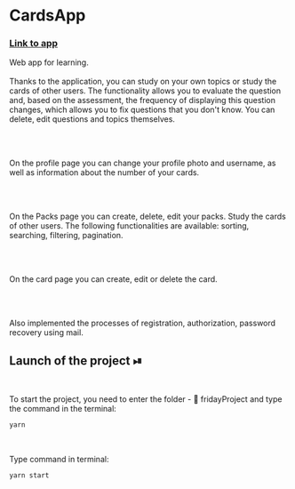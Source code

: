 
# CardsApp 

<a href="https://nastyaz23.github.io/fridayProject/">
  <div>
   <h3><a href="https://nastyaz23.github.io/fridayProject/">Link to app </a></h3>
  </div>
</a>

Web app for learning.
<br/>
<br/>
Thanks to the application, you can study on your own topics or study the cards of other users. The functionality allows you to evaluate the question and, based on the assessment, the frequency of displaying this question changes, which allows you to fix questions that you don't know. You can delete, edit questions and topics themselves.


<br/>
<br/>

On the profile page you can change your profile photo and username, as well as information about the number of your cards.

<br/>
<br/>

On the Packs page you can create, delete, edit your packs. Study the cards of other users. The following functionalities are available: sorting, searching, filtering, pagination.


<br/>
<br/>

On the card page you can create, edit or delete the card.

<br/>
<br/>

Also implemented the processes of registration, authorization, password recovery using mail.
<br/>

## Launch of the project ⏯

<br/>

To start the project, you need to enter the folder - 📂 fridayProject and type the command in the terminal:

```javascript
yarn
```

<br/>


Type command in terminal:

```javascript
yarn start
```

<br/>



